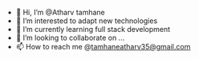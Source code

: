 - 👋 Hi, I’m @Atharv tamhane
- 👀 I’m interested  to adapt new technologies
- 🌱 I’m currently learning full stack development
- 💞️ I’m looking to collaborate on ...
- 📫 How to reach me @tamhaneatharv35@gmail.com


<!---
Atharv3708/Atharv3708 is a ✨ special ✨ repository because its `README.md` (this file) appears on your GitHub profile.
You can click the Preview link to take a look at your changes.
--->
